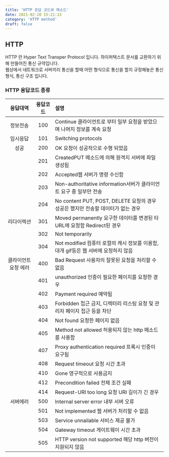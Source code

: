 ```yaml
---
title: 'HTTP 응답 코드와 메소드'
date: 2021-02-20 15:21:13
category: 'HTTP method'
draft: false
---
```


## HTTP

HTTP 란 Hyper Text Transper Protocol 입니다.
하이퍼텍스트 문서를 교환하기 위해 만들어진 통신 규약입니다.  
웹상에서 네트워크로 서버끼리 통신을 할때 어떤 형식으로 통신을 할지 규정해놓은 통신 형식, 통신 구조 입니다.

### HTTP 응답코드 종류

|       응답대역       | 응답코드 | 설명                                                                                |
| :------------------: | :------: | :---------------------------------------------------------------------------------- |
|       정보전송       |   100    | Continue 클라이언트로 부터 일부 요청을 받았으며 나머지 정보를 계속 요청             |
|       임시응답       |   101    | Switching protocols                                                                 |
|         성공         |   200    | OK 요청이 성공적으로 수행 되었음                                                    |
|                      |   201    | CreatedPUT 메소드에 의해 원격지 서버에 파일 생성됨                                  |
|                      |   202    | Accepted웹 서버가 명령 수신함                                                       |
|                      |   203    | Non-authoritative information서버가 클라이언트 요구 중 일부만 전송                  |
|                      |   204    | No content PUT, POST, DELETE 요청의 경우 성공은 했지만 전송할 데이터가 없는 경우    |
|      리다이렉션      |   301    | Moved permanently 요구한 데이터를 변경된 타 URL에 요청함 Redirect된 경우            |
|                      |   302    | Not temporarily                                                                     |
|                      |   304    | Not modified 컴퓨터 로컬의 캐시 정보를 이용함, 대개 gif등은 웹 서버에 요청하지 않음 |
| 클라이언트 요청 에러 |   400    | Bad Request 사용자의 잘못된 요청을 처리할 수 없음                                   |
|                      |   401    | unauthorized 인증이 필요한 페이지를 요청한 경우                                     |
|                      |   402    | Payment required 예약됨                                                             |
|                      |   403    | Forbidden 접근 금지, 디렉터리 리스팅 요청 및 관리자 페이지 접근 등을 차단           |
|                      |   404    | Not found 요청한 페이지 없음                                                        |
|                      |   405    | Method not allowed 허용되지 않는 http 메소드를 사용함                               |
|                      |   407    | Proxy authentication required 프록시 인증이 요구됨                                  |
|                      |   408    | Request timeout 요청 시간 초과                                                      |
|                      |   410    | Gone 영구적으로 사용금지                                                            |
|                      |   412    | Precondition failed 전체 조건 실패                                                  |
|                      |   414    | Request-URI too long 요청 URI 길이가 긴 경우                                        |
|       서버에러       |   500    | Internal server error 내부 서버 오류                                                |
|                      |   501    | Not implemented 웹 서버가 처리할 수 없음                                            |
|                      |   503    | Service unnailable 서비스 제공 불가                                                 |
|                      |   504    | Gateway timeout 게이트웨이 시간 초과                                                |
|                      |   505    | HTTP version not supported 해당 http 버전이 지원되지 않음                           |

